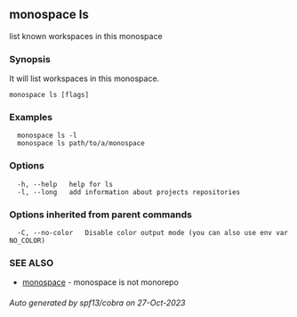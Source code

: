 ## monospace ls

list known workspaces in this monospace

### Synopsis

It will list workspaces in this monospace.

```
monospace ls [flags]
```

### Examples

```
  monospace ls -l
  monospace ls path/to/a/monospace
```

### Options

```
  -h, --help   help for ls
  -l, --long   add information about projects repositories
```

### Options inherited from parent commands

```
  -C, --no-color   Disable color output mode (you can also use env var NO_COLOR)
```

### SEE ALSO

* [monospace](monospace.md)	 - monospace is not monorepo

###### Auto generated by spf13/cobra on 27-Oct-2023
